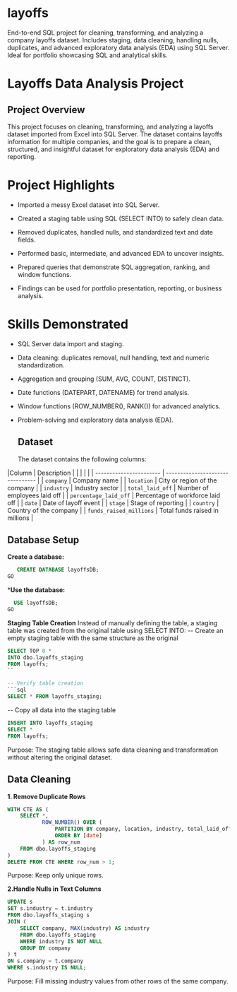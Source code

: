# layoffs
End-to-end SQL project for cleaning, transforming, and analyzing a company layoffs dataset. Includes staging, data cleaning, handling nulls, duplicates, and advanced exploratory data analysis (EDA) using SQL Server. Ideal for portfolio showcasing SQL and analytical skills.

# Layoffs Data Analysis Project
## Project Overview
This project focuses on cleaning, transforming, and analyzing a layoffs dataset imported from Excel into SQL Server. The dataset contains layoffs information for multiple companies, and the goal is to prepare a clean, structured, and insightful dataset for exploratory data analysis (EDA) and reporting.

# Project Highlights

 * Imported a messy Excel dataset into SQL Server. 

* Created a staging table using SQL (SELECT INTO) to safely clean data.

* Removed duplicates, handled nulls, and standardized text and date fields.

* Performed basic, intermediate, and advanced EDA to uncover insights.

* Prepared queries that demonstrate SQL aggregation, ranking, and window functions.

* Findings can be used for portfolio presentation, reporting, or business analysis.
  
# Skills Demonstrated

* SQL Server data import and staging.

* Data cleaning: duplicates removal, null handling, text and numeric standardization.

* Aggregation and grouping (SUM, AVG, COUNT, DISTINCT).

* Date functions (DATEPART, DATENAME) for trend analysis.

* Window functions (ROW_NUMBER(), RANK()) for advanced analytics.

* Problem-solving and exploratory data analysis (EDA).

  ## Dataset
  The dataset contains the following columns:

|Column                  | Description                      |
|                        |
|                         |
| ----------------------- | -------------------------------- |
| `company`               | Company name                     |
| `location`              | City or region of the company    |
| `industry`              | Industry sector                  |
| `total_laid_off`        | Number of employees laid off     |
| `percentage_laid_off`   | Percentage of workforce laid off |
| `date`                  | Date of layoff event             |
| `stage`                 | Stage of reporting               |
| `country`               | Country of the company           |
| `funds_raised_millions` | Total funds raised in millions   |

## Database Setup

  **Create a database:**
```sql
   CREATE DATABASE layoffsDB;
GO
```
***Use the database:**
```sql
  USE layoffsDB;
GO
```
 **Staging Table Creation**
Instead of manually defining the table, a staging table was created from the original table using SELECT INTO:
-- Create an empty staging table with the same structure as the original
```sql
SELECT TOP 0 *
INTO dbo.layoffs_staging
FROM layoffs;
``

-- Verify table creation
```sql
SELECT * FROM layoffs_staging;
```

-- Copy all data into the staging table
```sql
INSERT INTO layoffs_staging
SELECT *
FROM layoffs;
```
Purpose: The staging table allows safe data cleaning and transformation without altering the original dataset.

 ## Data Cleaning
**1. Remove Duplicate Rows**
```sql
WITH CTE AS (
    SELECT *,
           ROW_NUMBER() OVER (
               PARTITION BY company, location, industry, total_laid_off, percentage_laid_off, [date], stage, country, funds_raised_millions
               ORDER BY [date]
           ) AS row_num
    FROM dbo.layoffs_staging
)
DELETE FROM CTE WHERE row_num > 1;
```
Purpose: Keep only unique rows.

**2.Handle Nulls in Text Columns**
```sql
UPDATE s
SET s.industry = t.industry
FROM dbo.layoffs_staging s
JOIN (
    SELECT company, MAX(industry) AS industry
    FROM dbo.layoffs_staging
    WHERE industry IS NOT NULL
    GROUP BY company
) t
ON s.company = t.company
WHERE s.industry IS NULL;
```
Purpose: Fill missing industry values from other rows of the same company.


